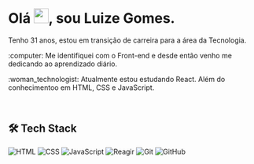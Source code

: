 <h1> Olá <img src="https://raw.githubusercontent.com/kaueMarques/kaueMarques/master/hi.gif" height="30px">, sou Luize Gomes.</h1>
<p> Tenho 31 anos, estou em transição de carreira para a área da Tecnologia.</p>
<p> :computer: Me identifiquei com o Front-end e desde então venho me dedicando ao aprendizado diário. </p>   
<p> :woman_technologist: Atualmente estou estudando React. Além do conhecimentoo em HTML, CSS e JavaScript.</p> 
<br> 

## 🛠  Tech Stack

![HTML](https://img.shields.io/badge/-HTML-05122A?style=flat&logo=HTML5)
![CSS](https://img.shields.io/badge/-CSS-05122A?style=flat&logo=CSS3&logoColor=1572B6)
![JavaScript](https://img.shields.io/badge/-JavaScript-05122A?style=flat&logo=javascript)
![Reagir](https://img.shields.io/badge/-React-05122A?style=flat&logo=react)
![Git](https://img.shields.io/badge/-Git-05122A?style=flat&logo=git) 
![GitHub](https://img.shields.io/badge/-GitHub-05122A?style=flat&logo=github)
